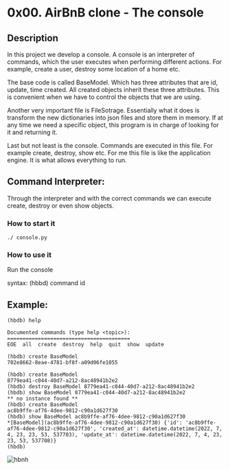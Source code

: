 # 0x00. AirBnB clone - The console

## Description
In this project we develop a console. A console is an interpreter of commands,
which the user executes when performing different actions. For example, create a
user, destroy some location of a home etc.

The base code is called BaseModel. Which has three attributes that are id, update,
time created. All created objects inherit these three attributes. This is convenient 
when we have to control the objects that we are using.

Another very important file is FileSotrage. Essentially what it does is transform 
the new dictionaries into json files and store them in memory. If at any time we need
a specific object, this program is in charge of looking for it and returning it.

Last but not least is the console. Commands are executed in this file. For example 
create, destroy, show etc. For me this file is like the application engine. It is what 
allows everything to run.

## Command Interpreter:
Through the interpreter and with the correct commands we can execute create, destroy 
or even show objects.

### How to start it

`./ console.py `

### How to use it

Run the console

syntax:
	(hbbd) command <BaseModel> id

## Example:

```
(hbdb) help

Documented commands (type help <topic>):
========================================
EOE  all  create  destroy  help  quit  show  update
```

```
(hbdb) create BaseModel
702e8662-8eae-4781-bf8f-a09d06fe1055
```

```
(hbdb) create BaseModel
8779ea41-c044-40d7-a212-8ac48941b2e2
(hbdb) destroy BaseModel 8779ea41-c044-40d7-a212-8ac48941b2e2
(hbdb) show BaseModel 8779ea41-c044-40d7-a212-8ac48941b2e2
** no instance found **
(hbdb) create BaseModel
ac8b9ffe-af76-4dee-9812-c90a1d627f30
(hbdb) show BaseModel ac8b9ffe-af76-4dee-9812-c90a1d627f30
*[BaseModel](ac8b9ffe-af76-4dee-9812-c90a1d627f30) {'id': 'ac8b9ffe-af76-4dee-9812-c90a1d627f30', 'created_at': datetime.datetime(2022, 7, 4, 23, 23, 53, 537703), 'update_at': datetime.datetime(2022, 7, 4, 23, 23, 53, 537708)}
(hbdb)
```
![hbnh](https://i.imgur.com/LrSQ55j.png)
